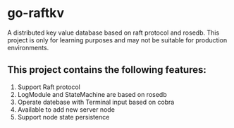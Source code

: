 # go-raftkv
A distributed key value database based on raft protocol and rosedb. This project is only for learning purposes and may not be suitable for production environments.

## This project contains the following features:
1. Support Raft protocol
2. LogModule and StateMachine are based on rosedb
3. Operate datebase with Terminal input based on cobra
4. Available to add new server node
5. Support node state persistence
